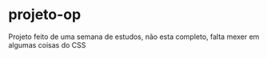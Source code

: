 # projeto-op
 Projeto feito de uma semana de estudos, não esta completo, falta mexer em algumas coisas do CSS
